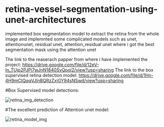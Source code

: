 # retina-vessel-segmentation-using-unet-architectures
implemented box segmentation model to extract the retina from the whole image and implemnted some complicated models such as unet, attentionunet, residual unet, attention_residual unet where i got the best segmentation mask using the attention unet 

The link to the reaserach papper from where i have implemented the project: https://drive.google.com/file/d/12eV-ln_TUjp2PJPi7wJnN1840SvQpoj2/view?usp=sharing
The link to the box supervised retina detection model: https://drive.google.com/file/d/1Hn-4H9mCIQqqVJlnBQRzZxjGY94sNSwd/view?usp=sharing


#Box Supervised model detections:

![retina_img_detection](https://user-images.githubusercontent.com/74151163/235294652-80a84e31-3b6f-4775-8902-8130e8012099.jpg)

#The excellent prediction of Attention unet model:

![retina_model_img](https://user-images.githubusercontent.com/74151163/235294641-12689e4a-b6b8-4cde-879a-b561faddbc15.png)
